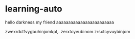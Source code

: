 # learning-auto
hello darkness my friend
aaaaaaaaaaaaaaaaaaaaaaaa

zwexrdctfvygbuhinjomkpl,.
zerxtcyvubinom
zrsxtcyvuybinjom
